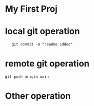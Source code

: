 # My First Proj

# local git operation
```git add . || git add README.md
   git commit -m "readme added"
```

# remote git operation
```
git push origin main
```

# Other operation
